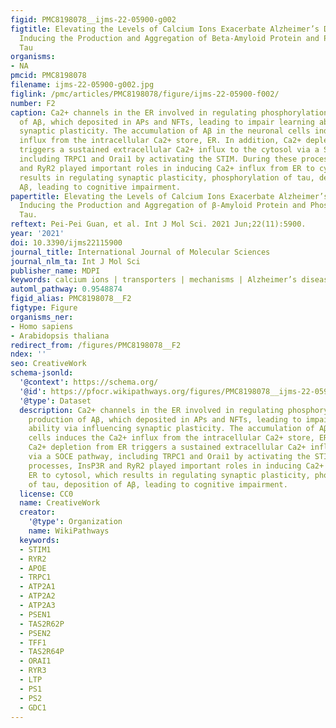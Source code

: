 ```yaml
---
figid: PMC8198078__ijms-22-05900-g002
figtitle: Elevating the Levels of Calcium Ions Exacerbate Alzheimer’s Disease via
  Inducing the Production and Aggregation of Beta-Amyloid Protein and Phosphorylated
  Tau
organisms:
- NA
pmcid: PMC8198078
filename: ijms-22-05900-g002.jpg
figlink: /pmc/articles/PMC8198078/figure/ijms-22-05900-f002/
number: F2
caption: Ca2+ channels in the ER involved in regulating phosphorylation of tau, production
  of Aβ, which deposited in APs and NFTs, leading to impair learning ability via influencing
  synaptic plasticity. The accumulation of Aβ in the neuronal cells induces the Ca2+
  influx from the intracellular Ca2+ store, ER. In addition, Ca2+ depletion from ER
  triggers a sustained extracellular Ca2+ influx to the cytosol via a SOCE pathway,
  including TRPC1 and Orai1 by activating the STIM. During these processes, InsP3R
  and RyR2 played important roles in inducing Ca2+ influx from ER to cytosol, which
  results in regulating synaptic plasticity, phosphorylation of tau, deposition of
  Aβ, leading to cognitive impairment.
papertitle: Elevating the Levels of Calcium Ions Exacerbate Alzheimer’s Disease via
  Inducing the Production and Aggregation of β-Amyloid Protein and Phosphorylated
  Tau.
reftext: Pei-Pei Guan, et al. Int J Mol Sci. 2021 Jun;22(11):5900.
year: '2021'
doi: 10.3390/ijms22115900
journal_title: International Journal of Molecular Sciences
journal_nlm_ta: Int J Mol Sci
publisher_name: MDPI
keywords: calcium ions | transporters | mechanisms | Alzheimer’s disease | review
automl_pathway: 0.9548874
figid_alias: PMC8198078__F2
figtype: Figure
organisms_ner:
- Homo sapiens
- Arabidopsis thaliana
redirect_from: /figures/PMC8198078__F2
ndex: ''
seo: CreativeWork
schema-jsonld:
  '@context': https://schema.org/
  '@id': https://pfocr.wikipathways.org/figures/PMC8198078__ijms-22-05900-g002.html
  '@type': Dataset
  description: Ca2+ channels in the ER involved in regulating phosphorylation of tau,
    production of Aβ, which deposited in APs and NFTs, leading to impair learning
    ability via influencing synaptic plasticity. The accumulation of Aβ in the neuronal
    cells induces the Ca2+ influx from the intracellular Ca2+ store, ER. In addition,
    Ca2+ depletion from ER triggers a sustained extracellular Ca2+ influx to the cytosol
    via a SOCE pathway, including TRPC1 and Orai1 by activating the STIM. During these
    processes, InsP3R and RyR2 played important roles in inducing Ca2+ influx from
    ER to cytosol, which results in regulating synaptic plasticity, phosphorylation
    of tau, deposition of Aβ, leading to cognitive impairment.
  license: CC0
  name: CreativeWork
  creator:
    '@type': Organization
    name: WikiPathways
  keywords:
  - STIM1
  - RYR2
  - APOE
  - TRPC1
  - ATP2A1
  - ATP2A2
  - ATP2A3
  - PSEN1
  - TAS2R62P
  - PSEN2
  - TFF1
  - TAS2R64P
  - ORAI1
  - RYR3
  - LTP
  - PS1
  - PS2
  - GDC1
---
```

